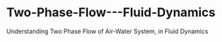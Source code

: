 # Two-Phase-Flow---Fluid-Dynamics
Understanding Two Phase Flow of Air-Water System, in Fluid Dynamics
